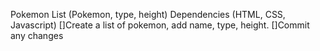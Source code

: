 Pokemon List (Pokemon, type, height)
Dependencies (HTML, CSS, Javascript)
[]Create a list of pokemon, add name, type, height. 
[]Commit any changes 